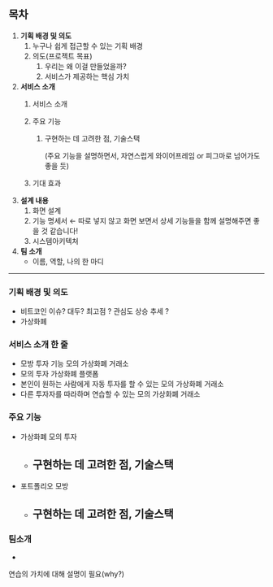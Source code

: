 ## 목차

1. **기획 배경 및 의도**
    1. 누구나 쉽게 접근할 수 있는 기획 배경
    2. 의도(프로젝트 목표)
        1. 우리는 왜 이걸 만들었을까?
        2. 서비스가 제공하는 핵심 가치
2. **서비스 소개**
    1. 서비스 소개
    2. 주요 기능
        1. 구현하는 데 고려한 점, 기술스택
            
            (주요 기능을 설명하면서, 자연스럽게 와이어프레임 or 피그마로 넘어가도 좋을 듯)
            
    3. 기대 효과
3. **설계 내용**
    1. 화면 설계
    2. 기능 명세서 ← 따로 넣지 않고 화면 보면서 상세 기능들을 함께 설명해주면 좋을 것 같습니다!
    3. 시스템아키텍처
4. **팀 소개**
    - 이름, 역할, 나의 한 마디

---

### **기획 배경 및 의도**

- 비트코인 이슈? 대두? 최고점 ? 관심도 상승 추세 ?
- 가상화폐

### 서비스 소개 한 줄

- 모방 투자 기능 모의 가상화폐 거래소
- 모의 투자 가상화폐 플랫폼
- 본인이 원하는 사람에게 자동 투자를 할 수 있는 모의 가상화폐 거래소
- 다른 투자자를 따라하며 연습할 수 있는 모의 가상화폐 거래소

### 주요 기능

- 가상화폐 모의 투자
    - 구현하는 데 고려한 점, 기술스택
        - 
- 포트폴리오 모방
    - 구현하는 데 고려한 점, 기술스택
        - 

### 팀소개

- 

연습의 가치에 대해 설명이 필요(why?)
